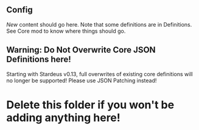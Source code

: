 ## Config

*New* content should go here.
Note that some definitions are in Definitions.
See Core mod to know where things should go.

## Warning: Do Not Overwrite Core JSON Definitions here!

Starting with Stardeus v0.13, full overwrites of existing core definitions
will no longer be supported! Please use JSON Patching instead!

# Delete this folder if you won't be adding anything here!